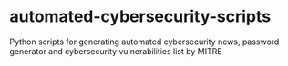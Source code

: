 # automated-cybersecurity-scripts
Python scripts for generating automated cybersecurity news, password generator and cybersecurity vulnerabilities list by MITRE
